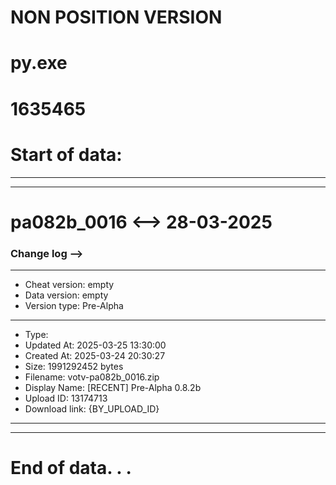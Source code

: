 # NON POSITION VERSION
# py.exe
# 1635465
# 

# Start of data:

----------------------------------------
----------------------------------------
# pa082b_0016 <--> 28-03-2025
### Change log -->
----------------------------------------
* Cheat version: empty
* Data version: empty
* Version type: Pre-Alpha
----------------------------------------
* Type:  
* Updated At: 2025-03-25 13:30:00
* Created At: 2025-03-24 20:30:27
* Size: 1991292452 bytes
* Filename: votv-pa082b_0016.zip
* Display Name: [RECENT] Pre-Alpha 0.8.2b
* Upload ID: 13174713
* Download link: {BY_UPLOAD_ID}
----------------------------------------
----------------------------------------


# End of data. . .

